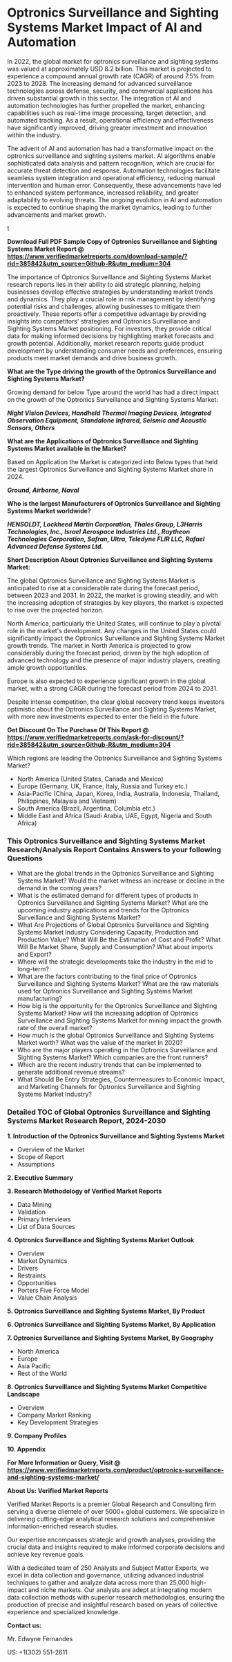 <meta name="title" content="Global Optronics Surveillance and Sighting Systems Market Impact of AI and Automation"><meta name="description" content="In 2022, the global market for optronics surveillance and sighting systems was valued at approximately USD 8.2 billion. This market is projected to experience a compou"><meta name="title" content="Optronics Surveillance and Sighting Systems Market Size, Share, Scope, Trends, Growth, Opportunities, Analysis, Forecast"><h1>Optronics Surveillance and Sighting Systems Market Impact of AI and Automation</h1><p>In 2022, the global market for optronics surveillance and sighting systems was valued at approximately USD 8.2 billion. This market is projected to experience a compound annual growth rate (CAGR) of around 7.5% from 2023 to 2028. The increasing demand for advanced surveillance technologies across defense, security, and commercial applications has driven substantial growth in this sector. The integration of AI and automation technologies has further propelled the market, enhancing capabilities such as real-time image processing, target detection, and automated tracking. As a result, operational efficiency and effectiveness have significantly improved, driving greater investment and innovation within the industry.</p><p>The advent of AI and automation has had a transformative impact on the optronics surveillance and sighting systems market. AI algorithms enable sophisticated data analysis and pattern recognition, which are crucial for accurate threat detection and response. Automation technologies facilitate seamless system integration and operational efficiency, reducing manual intervention and human error. Consequently, these advancements have led to enhanced system performance, increased reliability, and greater adaptability to evolving threats. The ongoing evolution in AI and automation is expected to continue shaping the market dynamics, leading to further advancements and market growth.</p>t</p><p id="" class=""><strong>Download Full PDF Sample Copy of Optronics Surveillance and Sighting Systems Market Report @ <a href="https://www.verifiedmarketreports.com/download-sample/?rid=385842&utm_source=Github-R&utm_medium=304" target="_blank">https://www.verifiedmarketreports.com/download-sample/?rid=385842&utm_source=Github-R&utm_medium=304</a></strong></p><p>The importance of&nbsp;Optronics Surveillance and Sighting Systems Market research reports lies in their ability to aid strategic planning, helping businesses develop effective strategies by understanding market trends and dynamics. They play a crucial role in risk management by identifying potential risks and challenges, allowing businesses to mitigate them proactively. These reports offer a competitive advantage by providing insights into competitors' strategies and Optronics Surveillance and Sighting Systems Market positioning. For investors, they provide critical data for making informed decisions by highlighting market forecasts and growth potential. Additionally, market research reports guide product development by understanding consumer needs and preferences, ensuring products meet market demands and drive business growth.</p><p><strong>What are the&nbsp;Type driving the growth of the Optronics Surveillance and Sighting Systems Market?</strong></p><p id="" class="">Growing demand for below Type around the world has had a direct impact on the growth of the Optronics Surveillance and Sighting Systems Market:</p><em><strong>Night Vision Devices, Handheld Thermal Imaging Devices, Integrated Observation Equipment, Standalone Infrared, Seismic and Acoustic Sensors, Others</strong></em></p><strong>What are the&nbsp;Applications&nbsp;of Optronics Surveillance and Sighting Systems Market available in the Market?</strong></p><p id="" class="">Based on Application the Market is categorized into Below types that held the largest Optronics Surveillance and Sighting Systems Market share In 2024.</p><em><strong>Ground, Airborne, Naval</strong></em></p><strong>Who is the largest Manufacturers of Optronics Surveillance and Sighting Systems Market worldwide?</strong></p><p><em><strong>HENSOLDT, Lockheed Martin Corporation, Thales Group, L3Harris Technologies, Inc., Israel Aerospace Industries Ltd., Raytheon Technologies Corporation, Safran, Ultra, Teledyne FLIR LLC, Rafael Advanced Defense Systems Ltd.</strong></em></p><p id="" class=""><strong>Short Description About Optronics Surveillance and Sighting Systems Market:</strong></p><p>The global Optronics Surveillance and Sighting Systems Market is anticipated to rise at a considerable rate during the forecast period, between 2023 and 2031. In 2022, the market is growing steadily, and with the increasing adoption of strategies by key players, the market is expected to rise over the projected horizon.</p><p>North America, particularly the United States, will continue to play a pivotal role in the market's development. Any changes in the United States could significantly impact the Optronics Surveillance and Sighting Systems Market growth trends. The market in North America is projected to grow considerably during the forecast period, driven by the high adoption of advanced technology and the presence of major industry players, creating ample growth opportunities.</p><p>Europe is also expected to experience significant growth in the global market, with a strong CAGR during the forecast period from 2024 to 2031.</p><p>Despite intense competition, the clear global recovery trend keeps investors optimistic about the Optronics Surveillance and Sighting Systems Market, with more new investments expected to enter the field in the future.</p><p id="" class=""><strong>Get Discount On The Purchase Of This Report @ <a href="https://www.verifiedmarketreports.com/ask-for-discount/?rid=385842&utm_source=Github-R&utm_medium=304" target="_blank">https://www.verifiedmarketreports.com/ask-for-discount/?rid=385842&utm_source=Github-R&utm_medium=304</a></strong></p>Which regions are leading the Optronics Surveillance and Sighting Systems Market?</p><ul><li>North America (United States, Canada and Mexico)</li><li>Europe (Germany, UK, France, Italy, Russia and Turkey etc.)</li><li>Asia-Pacific (China, Japan, Korea, India, Australia, Indonesia, Thailand, Philippines, Malaysia and Vietnam)</li><li>South America (Brazil, Argentina, Columbia etc.)</li><li>Middle East and Africa (Saudi Arabia, UAE, Egypt, Nigeria and South Africa)</li></ul><h3 id="" class="">This Optronics Surveillance and Sighting Systems Market Research/Analysis Report Contains Answers to your following Questions</h3><ul><li>What are the global trends in the Optronics Surveillance and Sighting Systems Market? Would the market witness an increase or decline in the demand in the coming years?</li><li>What is the estimated demand for different types of products in Optronics Surveillance and Sighting Systems Market? What are the upcoming industry applications and trends for the Optronics Surveillance and Sighting Systems Market?</li><li>What Are Projections of Global Optronics Surveillance and Sighting Systems Market Industry Considering Capacity, Production and Production Value? What Will Be the Estimation of Cost and Profit? What Will Be Market Share, Supply and Consumption? What about imports and Export?</li><li>Where will the strategic developments take the industry in the mid to long-term?</li><li>What are the factors contributing to the final price of Optronics Surveillance and Sighting Systems Market? What are the raw materials used for Optronics Surveillance and Sighting Systems Market manufacturing?</li><li>How big is the opportunity for the Optronics Surveillance and Sighting Systems Market? How will the increasing adoption of Optronics Surveillance and Sighting Systems Market for mining impact the growth rate of the overall market?</li><li>How much is the global Optronics Surveillance and Sighting Systems Market worth? What was the value of the market In 2020?</li><li>Who are the major players operating in the Optronics Surveillance and Sighting Systems Market? Which companies are the front runners?</li><li>Which are the recent industry trends that can be implemented to generate additional revenue streams?</li><li>What Should Be Entry Strategies, Countermeasures to Economic Impact, and Marketing Channels for Optronics Surveillance and Sighting Systems Market Industry?</li></ul><h3 id="" class="">Detailed TOC of Global Optronics Surveillance and Sighting Systems Market Research Report, 2024-2030</h3><p id="" class=""><strong>1. Introduction of the Optronics Surveillance and Sighting Systems Market</strong></p><ul><li>Overview of the Market</li><li>Scope of Report</li><li>Assumptions</li></ul><p id="" class=""><strong>2. Executive Summary</strong></p><p id="" class=""><strong>3. Research Methodology of Verified Market Reports</strong></p><ul><li>Data Mining</li><li>Validation</li><li>Primary Interviews</li><li>List of Data Sources</li></ul><p id="" class=""><strong>4. Optronics Surveillance and Sighting Systems Market Outlook</strong></p><ul><li>Overview</li><li>Market Dynamics</li><li>Drivers</li><li>Restraints</li><li>Opportunities</li><li>Porters Five Force Model</li><li>Value Chain Analysis</li></ul><p id="" class=""><strong>5. Optronics Surveillance and Sighting Systems Market, By Product</strong></p><p id="" class=""><strong>6. Optronics Surveillance and Sighting Systems Market, By Application</strong></p><p id="" class=""><strong>7. Optronics Surveillance and Sighting Systems Market, By Geography</strong></p><ul><li>North America</li><li>Europe</li><li>Asia Pacific</li><li>Rest of the World</li></ul><p id="" class=""><strong>8. Optronics Surveillance and Sighting Systems Market Competitive Landscape</strong></p><ul><li>Overview</li><li>Company Market Ranking</li><li>Key Development Strategies</li></ul><p id="" class=""><strong>9. Company Profiles</strong></p><p id="" class=""><strong>10. Appendix</strong></p><p id="" class=""><strong>For More Information or Query, Visit @ <a href="https://www.verifiedmarketreports.com/product/optronics-surveillance-and-sighting-systems-market/" target="_blank">https://www.verifiedmarketreports.com/product/optronics-surveillance-and-sighting-systems-market/</a></strong></p><p id="" class=""><strong>About Us: Verified Market Reports</strong></p><p id="" class="">Verified Market Reports is a premier Global Research and Consulting firm serving a diverse clientele of over 5000+ global customers. We specialize in delivering cutting-edge analytical research solutions and comprehensive information-enriched research studies.</p><p id="" class="">Our expertise encompasses strategic and growth analyses, providing the crucial data and insights required to make informed corporate decisions and achieve key revenue goals.</p><p id="" class="">With a dedicated team of 250 Analysts and Subject Matter Experts, we excel in data collection and governance, utilizing advanced industrial techniques to gather and analyze data across more than 25,000 high-impact and niche markets. Our analysts are adept at integrating modern data collection methods with superior research methodologies, ensuring the production of precise and insightful research based on years of collective experience and specialized knowledge.</p><p id="" class=""><strong>Contact us:</strong></p><p id="" class="">Mr. Edwyne Fernandes</p><p id="" class="">US: +1(302) 551-2611</p>
